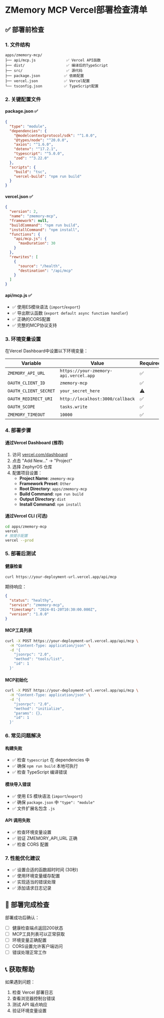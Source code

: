 # ZMemory MCP Vercel部署检查清单

## ✅ 部署前检查

### 1. 文件结构
```
apps/zmemory-mcp/
├── api/mcp.js              ✅ Vercel API函数
├── dist/                   ✅ 编译后的TypeScript
├── src/                    ✅ 源代码
├── package.json           ✅ 依赖配置
├── vercel.json            ✅ Vercel配置
└── tsconfig.json          ✅ TypeScript配置
```

### 2. 关键配置文件

#### package.json ✅
```json
{
  "type": "module",
  "dependencies": {
    "@modelcontextprotocol/sdk": "^1.0.0",
    "@types/node": "^20.0.0",
    "axios": "^1.6.0",
    "dotenv": "^17.2.1",
    "typescript": "^5.0.0",
    "zod": "^3.22.0"
  },
  "scripts": {
    "build": "tsc",
    "vercel-build": "npm run build"
  }
}
```

#### vercel.json ✅
```json
{
  "version": 2,
  "name": "zmemory-mcp",
  "framework": null,
  "buildCommand": "npm run build",
  "installCommand": "npm install",
  "functions": {
    "api/mcp.js": {
      "maxDuration": 30
    }
  },
  "rewrites": [
    {
      "source": "/health",
      "destination": "/api/mcp"
    }
  ]
}
```

#### api/mcp.js ✅
- ✅ 使用ES模块语法 (`import`/`export`)
- ✅ 导出默认函数 (`export default async function handler`)
- ✅ 正确的CORS配置
- ✅ 完整的MCP协议支持

### 3. 环境变量设置

在Vercel Dashboard中设置以下环境变量：

| Variable | Value | Required |
|----------|-------|----------|
| `ZMEMORY_API_URL` | `https://your-zmemory-api.vercel.app` | ✅ |
| `OAUTH_CLIENT_ID` | `zmemory-mcp` | ✅ |
| `OAUTH_CLIENT_SECRET` | `your_secret_here` | ⚠️ |
| `OAUTH_REDIRECT_URI` | `http://localhost:3000/callback` | ✅ |
| `OAUTH_SCOPE` | `tasks.write` | ✅ |
| `ZMEMORY_TIMEOUT` | `10000` | ✅ |

### 4. 部署步骤

#### 通过Vercel Dashboard (推荐)
1. 访问 [vercel.com/dashboard](https://vercel.com/dashboard)
2. 点击 "Add New..." → "Project"
3. 选择 ZephyrOS 仓库
4. 配置项目设置：
   - **Project Name**: `zmemory-mcp`
   - **Framework Preset**: `Other`
   - **Root Directory**: `apps/zmemory-mcp`
   - **Build Command**: `npm run build`
   - **Output Directory**: `dist`
   - **Install Command**: `npm install`

#### 通过Vercel CLI (可选)
```bash
cd apps/zmemory-mcp
vercel
# 按提示配置
vercel --prod
```

### 5. 部署后测试

#### 健康检查
```bash
curl https://your-deployment-url.vercel.app/api/mcp
```

期待响应：
```json
{
  "status": "healthy",
  "service": "zmemory-mcp",
  "timestamp": "2024-01-20T10:30:00.000Z",
  "version": "1.0.0"
}
```

#### MCP工具列表
```bash
curl -X POST https://your-deployment-url.vercel.app/api/mcp \
  -H "Content-Type: application/json" \
  -d '{
    "jsonrpc": "2.0",
    "method": "tools/list",
    "id": 1
  }'
```

#### MCP初始化
```bash
curl -X POST https://your-deployment-url.vercel.app/api/mcp \
  -H "Content-Type: application/json" \
  -d '{
    "jsonrpc": "2.0",
    "method": "initialize",
    "params": {},
    "id": 1
  }'
```

### 6. 常见问题解决

#### 构建失败
- ✅ 检查 `typescript` 在 dependencies 中
- ✅ 确保 `npm run build` 本地可执行
- ✅ 检查 TypeScript 编译错误

#### 模块导入错误
- ✅ 使用 ES 模块语法 (`import`/`export`)
- ✅ 确保 `package.json` 中 `"type": "module"`
- ✅ 文件扩展名包含 `.js`

#### API 调用失败
- ✅ 检查环境变量设置
- ✅ 验证 ZMEMORY_API_URL 正确
- ✅ 检查 CORS 配置

### 7. 性能优化建议

- ✅ 设置合适的函数超时时间 (30秒)
- ✅ 使用环境变量缓存配置
- ✅ 实现适当的错误处理
- ✅ 添加请求日志记录

## 🎉 部署完成检查

部署成功后确认：
- [ ] 健康检查端点返回200状态
- [ ] MCP工具列表可以正常获取
- [ ] 环境变量正确配置
- [ ] CORS设置允许客户端访问
- [ ] 错误处理正常工作

## 📞 获取帮助

如果遇到问题：
1. 检查 Vercel 部署日志
2. 查看浏览器控制台错误
3. 测试 API 端点响应
4. 验证环境变量设置
